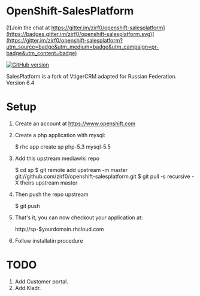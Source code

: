 # OpenShift-SalesPlatform

[![Join the chat at https://gitter.im/zirf0/openshift-salesplatform](https://badges.gitter.im/zirf0/openshift-salesplatform.svg)](https://gitter.im/zirf0/openshift-salesplatform?utm_source=badge&utm_medium=badge&utm_campaign=pr-badge&utm_content=badge)

[![GitHub version](https://badge.fury.io/gh/zirf0%2Fopenshift-salesplatform.svg)](https://badge.fury.io/gh/zirf0%2Fopenshift-salesplatform)

SalesPlatform is a fork of VtigerCRM adapted for Russian Federation. Version 6.4
# Setup


1) Create an account at https://www.openshift.com

2) Create a php application with mysql:

    $ rhc app create sp php-5.3 mysql-5.5 

3) Add this upstream mediawiki repo

    $ cd sp
    $ git remote add upstream -m master git://github.com/zirf0/openshift-salesplatform.git
    $ git pull -s recursive -X theirs upstream master

4) Then push the repo upstream

    $ git push

5) That's it, you can now checkout your application at:

    http://sp-$yourdomain.rhcloud.com

6) Follow installatin procedure

# TODO

1. Add Customer portal.
2. Add Kladr.

